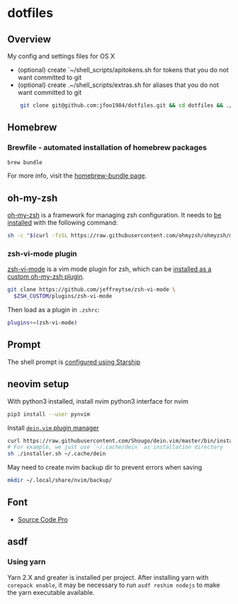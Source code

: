 # dotfiles

## Overview

My config and settings files for OS X

* (optional) create `~/shell_scripts/apitokens.sh for tokens that you do not want committed to git
* (optional) create .~/shell_scripts/extras.sh for aliases that you do not want committed to git

```sh
    git clone git@github.com:jfoo1984/dotfiles.git && cd dotfiles && ./sync.sh
```

## Homebrew

### Brewfile - automated installation of homebrew packages

```sh
brew bundle
```

For more info, visit the [homebrew-bundle page](https://github.com/Homebrew/homebrew-bundle).

## oh-my-zsh

[oh-my-zsh](https://github.com/ohmyzsh/ohmyzsh) is a framework for managing zsh configuration.  It needs to [be installed](https://github.com/ohmyzsh/ohmyzsh?tab=readme-ov-file#basic-installation) with the following command:

```sh
sh -c "$(curl -fsSL https://raw.githubusercontent.com/ohmyzsh/ohmyzsh/master/tools/install.sh)"
```

### zsh-vi-mode plugin

[zsh-vi-mode](https://github.com/jeffreytse/zsh-vi-mode) is a vim mode plugin for zsh, which can be [installed as a custom oh-my-zsh plugin](https://github.com/jeffreytse/zsh-vi-mode?tab=readme-ov-file#as-an-oh-my-zsh-custom-plugin).

```sh
git clone https://github.com/jeffreytse/zsh-vi-mode \
  $ZSH_CUSTOM/plugins/zsh-vi-mode
```

Then load as a plugin in `.zshrc`:

```sh
plugins+=(zsh-vi-mode)
```

## Prompt

The shell prompt is [configured using Starship](https://starship.rs/config/#prompt)

## neovim setup

With python3 installed, install nvim python3 interface for nvim

```sh
pip3 install --user pynvim
```

Install [`dein.vim` plugin manager](https://github.com/Shougo/dein.vim)

```sh
curl https://raw.githubusercontent.com/Shougo/dein.vim/master/bin/installer.sh > installer.sh
# For example, we just use `~/.cache/dein` as installation directory
sh ./installer.sh ~/.cache/dein
```

May need to create nvim backup dir to prevent errors when saving

```sh
mkdir ~/.local/share/nvim/backup/
```

## Font

* [Source Code Pro](https://github.com/adobe-fonts/source-code-pro)

## asdf

### Using yarn

Yarn 2.X and greater is installed per project.  After installing yarn with `corepack enable`, it may be necessary to run `asdf reshim nodejs` to make the yarn executable available.
